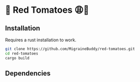 # 🍅 Red Tomatoes 😩💅
## Installation
Requires a rust installation to work.
```sh
git clone https://github.com/MigraineBuddy/red-tomatoes.git
cd red-tomatoes
cargo build
```
## Dependencies
